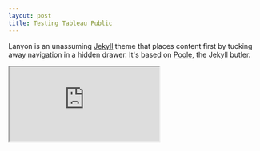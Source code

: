```yaml
---
layout: post
title: Testing Tableau Public
---
```


Lanyon is an unassuming [Jekyll](http://jekyllrb.com) theme that places content first by tucking away navigation in a hidden drawer. It's based on [Poole](http://getpoole.com), the Jekyll butler.


<iframe src="https://public.tableau.com/views/Test-AsianDetailedOrigin_V3/Dashboard2" marginwidth="0" marginheight="0" scrolling="no"></iframe>
